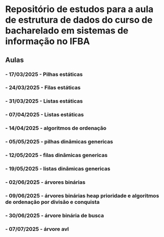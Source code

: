 # Repositório de estudos para a aula de estrutura de dados do curso de bacharelado em sistemas de informação no IFBA #

## Aulas ##
### - 17/03/2025 - Pilhas estáticas ###
### - 24/03/2025 - Filas estáticas ###
### - 31/03/2025 - Listas estáticas ###
### - 07/04/2025 - Listas estáticas ###
### - 14/04/2025 - algoritmos de ordenação ###
### - 05/05/2025 - pilhas dinâmicas genericas ###
### - 12/05/2025 - filas dinâmicas genericas ###
### - 19/05/2025 - listas dinâmicas genericas ###
### - 02/06/2025 - árvores binárias ###
### - 09/06/2025 - árvores binárias heap prioridade e algoritmos de ordenação por divisão e conquista ###
### - 30/06/2025 - árvore binária de busca ###
### - 07/07/2025 - árvore avl ###
